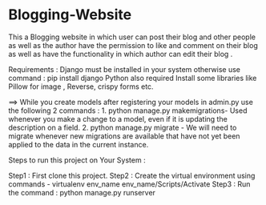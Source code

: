 # Blogging-Website

This a Blogging website in which user can post their blog and other people as well as the author have the permission to like and comment on their blog as well as have the functionality in which author can edit their blog .



Requirements :
Django must be installed in your system otherwise use command : pip install django
Python also required 
Install some libraries like Pillow for image , Reverse, crispy forms etc.

==> While you create models after registering your models in admin.py use the following 2 commands :
    1. python manage.py makemigrations- Used whenever you make a change to a model, even if it is updating the description on a field.
    2. python manage.py migrate - We will need to migrate whenever new migrations are available that have not yet been applied to the data in the current instance.


Steps to run this project on Your System :

Step1 : First clone this project.
Step2 : Create the virtual environment using commands - 
        virtualenv env_name 
        env_name/Scripts/Activate 
Step3 : Run the command : python manage.py runserver


